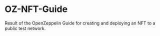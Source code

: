 # OZ-NFT-Guide

Result of the OpenZeppelin Guide for creating and deploying an NFT to a public test network.
